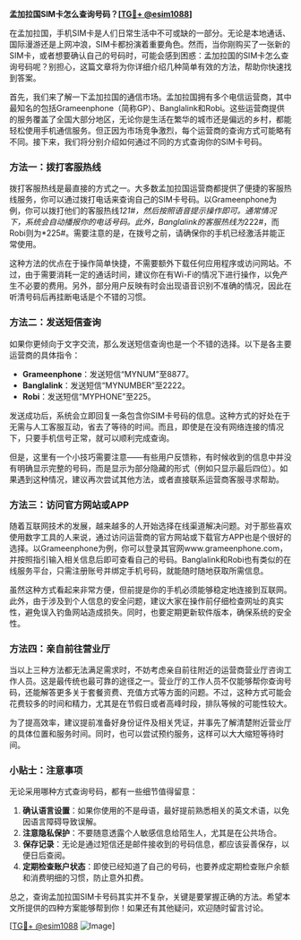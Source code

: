 **孟加拉国SIM卡怎么查询号码？[[TG💪+ @esim1088](https://t.me/s/esim1088)]**

在孟加拉国，手机SIM卡是人们日常生活中不可或缺的一部分。无论是本地通话、国际漫游还是上网冲浪，SIM卡都扮演着重要角色。然而，当你刚购买了一张新的SIM卡，或者想要确认自己的号码时，可能会感到困惑：孟加拉国的SIM卡怎么查询号码呢？别担心，这篇文章将为你详细介绍几种简单有效的方法，帮助你快速找到答案。

首先，我们来了解一下孟加拉国的通信市场。孟加拉国拥有多个电信运营商，其中最知名的包括Grameenphone（简称GP）、Banglalink和Robi。这些运营商提供的服务覆盖了全国大部分地区，无论你是生活在繁华的城市还是偏远的乡村，都能轻松使用手机通信服务。但正因为市场竞争激烈，每个运营商的查询方式可能略有不同。接下来，我们将分别介绍如何通过不同的方式查询你的SIM卡号码。

### 方法一：拨打客服热线

拨打客服热线是最直接的方式之一。大多数孟加拉国运营商都提供了便捷的客服热线服务，你可以通过拨打电话来查询自己的SIM卡号码。以Grameenphone为例，你可以拨打他们的客服热线*121#，然后按照语音提示操作即可。通常情况下，系统会自动播报你的电话号码。此外，Banglalink的客服热线为*222#，而Robi则为*225#。需要注意的是，在拨号之前，请确保你的手机已经激活并能正常使用。

这种方法的优点在于操作简单快捷，不需要额外下载任何应用程序或访问网站。不过，由于需要消耗一定的通话时间，建议你在有Wi-Fi的情况下进行操作，以免产生不必要的费用。另外，部分用户反映有时会出现语音识别不准确的情况，因此在听清号码后再挂断电话是个不错的习惯。

### 方法二：发送短信查询

如果你更倾向于文字交流，那么发送短信查询也是一个不错的选择。以下是各主要运营商的具体指令：

- **Grameenphone**：发送短信“MYNUM”至8877。
- **Banglalink**：发送短信“MYNUMBER”至2222。
- **Robi**：发送短信“MYPHONE”至225。

发送成功后，系统会立即回复一条包含你SIM卡号码的信息。这种方式的好处在于无需与人工客服互动，省去了等待的时间。而且，即使是在没有网络连接的情况下，只要手机信号正常，就可以顺利完成查询。

但是，这里有一个小技巧需要注意——有些用户反馈称，有时候收到的信息中并没有明确显示完整的号码，而是显示为部分隐藏的形式（例如只显示最后四位）。如果遇到这种情况，建议再次尝试其他方法，或者直接联系运营商客服寻求帮助。

### 方法三：访问官方网站或APP

随着互联网技术的发展，越来越多的人开始选择在线渠道解决问题。对于那些喜欢使用数字工具的人来说，通过访问运营商的官方网站或下载官方APP也是个很好的选择。以Grameenphone为例，你可以登录其官网www.grameenphone.com，并按照指引输入相关信息后即可查看自己的号码。Banglalink和Robi也有类似的在线服务平台，只需注册账号并绑定手机号码，就能随时随地获取所需信息。

虽然这种方式看起来非常方便，但前提是你的手机必须能够稳定地连接到互联网。此外，由于涉及到个人信息的安全问题，建议大家在操作前仔细检查网址的真实性，避免误入钓鱼网站造成损失。同时，也要定期更新软件版本，确保系统的安全性。

### 方法四：亲自前往营业厅

当以上三种方法都无法满足需求时，不妨考虑亲自前往附近的运营商营业厅咨询工作人员。这是最传统也最可靠的途径之一。营业厅的工作人员不仅能够帮你查询号码，还能解答更多关于套餐资费、充值方式等方面的问题。不过，这种方式可能会花费较多的时间和精力，尤其是在节假日或者高峰时段，排队等候的可能性较大。

为了提高效率，建议提前准备好身份证件及相关凭证，并事先了解清楚附近营业厅的具体位置和服务时间。同时，也可以尝试预约服务，这样可以大大缩短等待时间。

### 小贴士：注意事项

无论采用哪种方式查询号码，都有一些细节值得留意：

1. **确认语言设置**：如果你使用的不是母语，最好提前熟悉相关的英文术语，以免因语言障碍导致误解。
2. **注意隐私保护**：不要随意透露个人敏感信息给陌生人，尤其是在公共场合。
3. **保存记录**：无论是通过短信还是邮件接收到的号码信息，都应该妥善保存，以便日后查阅。
4. **定期检查账户状态**：即使已经知道了自己的号码，也要养成定期检查账户余额和消费明细的习惯，防止意外扣费。

总之，查询孟加拉国SIM卡号码其实并不复杂，关键是要掌握正确的方法。希望本文所提供的四种方案能够帮到你！如果还有其他疑问，欢迎随时留言讨论。

[[TG💪+ @esim1088](https://t.me/s/esim1088) ![Image](https://i.postimg.cc/4NQfJmqS/Snipaste-2025-05-13-00-14-12.png)]